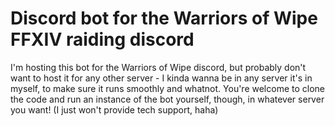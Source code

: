 # Discord bot for the Warriors of Wipe FFXIV raiding discord

I'm hosting this bot for the Warriors of Wipe discord, but probably don't want to host it for any other server - I kinda
wanna be in any server it's in myself, to make sure it runs smoothly and whatnot. You're welcome to clone the code and
run an instance of the bot yourself, though, in whatever server you want! (I just won't provide tech support, haha)
